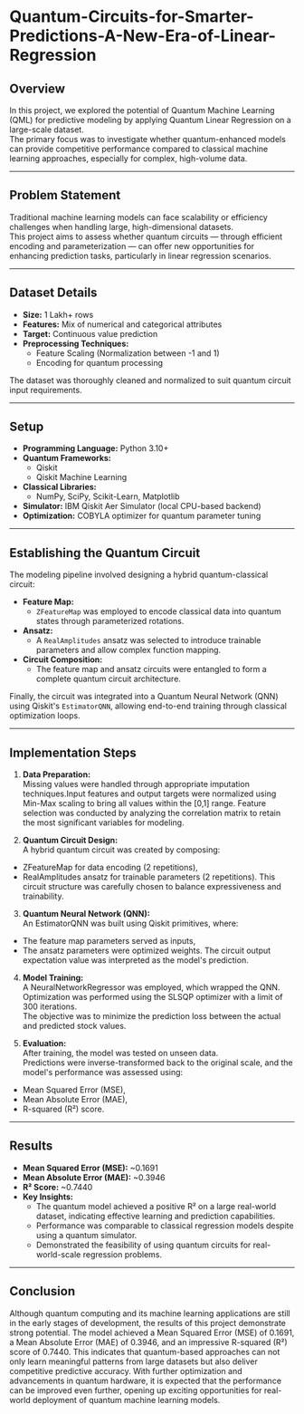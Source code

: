 # Quantum-Circuits-for-Smarter-Predictions-A-New-Era-of-Linear-Regression

## Overview
In this project, we explored the potential of Quantum Machine Learning (QML) for predictive modeling by applying Quantum Linear Regression on a large-scale dataset.  
The primary focus was to investigate whether quantum-enhanced models can provide competitive performance compared to classical machine learning approaches, especially for complex, high-volume data.

---

## Problem Statement
Traditional machine learning models can face scalability or efficiency challenges when handling large, high-dimensional datasets.  
This project aims to assess whether quantum circuits — through efficient encoding and parameterization — can offer new opportunities for enhancing prediction tasks, particularly in linear regression scenarios.

---

## Dataset Details
- **Size:** 1 Lakh+ rows
- **Features:** Mix of numerical and categorical attributes
- **Target:** Continuous value prediction
- **Preprocessing Techniques:**  
  - Feature Scaling (Normalization between -1 and 1)  
  - Encoding for quantum processing  

The dataset was thoroughly cleaned and normalized to suit quantum circuit input requirements.

---

## Setup
- **Programming Language:** Python 3.10+
- **Quantum Frameworks:**  
  - Qiskit  
  - Qiskit Machine Learning  
- **Classical Libraries:**  
  - NumPy, SciPy, Scikit-Learn, Matplotlib
- **Simulator:** IBM Qiskit Aer Simulator (local CPU-based backend)
- **Optimization:** COBYLA optimizer for quantum parameter tuning

---

## Establishing the Quantum Circuit
The modeling pipeline involved designing a hybrid quantum-classical circuit:
- **Feature Map:**  
  - `ZFeatureMap` was employed to encode classical data into quantum states through parameterized rotations.
- **Ansatz:**  
  - A `RealAmplitudes` ansatz was selected to introduce trainable parameters and allow complex function mapping.
- **Circuit Composition:**  
  - The feature map and ansatz circuits were entangled to form a complete quantum circuit architecture.

Finally, the circuit was integrated into a Quantum Neural Network (QNN) using Qiskit's `EstimatorQNN`, allowing end-to-end training through classical optimization loops.

---

## Implementation Steps

1. **Data Preparation:**  
Missing values were handled through appropriate imputation techniques.Input features and output targets were normalized using Min-Max scaling to bring all values within the [0,1] range.
Feature selection was conducted by analyzing the correlation matrix to retain the most significant variables for modeling.

2. **Quantum Circuit Design:**  
  A hybrid quantum circuit was created by composing:
  - ZFeatureMap for data encoding (2 repetitions),
  - RealAmplitudes ansatz for trainable parameters (2 repetitions).
  This circuit structure was carefully chosen to balance expressiveness and trainability.

3. **Quantum Neural Network (QNN):**  
  An EstimatorQNN was built using Qiskit primitives, where:
  - The feature map parameters served as inputs,
  - The ansatz parameters were optimized weights.
  The circuit output expectation value was interpreted as the model's prediction.

4. **Model Training:**  
  A NeuralNetworkRegressor was employed, which wrapped the QNN.  
  Optimization was performed using the SLSQP optimizer with a limit of 300 iterations.  
  The objective was to minimize the prediction loss between the actual and predicted stock values.

5. **Evaluation:**  
  After training, the model was tested on unseen data.  
  Predictions were inverse-transformed back to the original scale, and the model's performance was assessed using:
  - Mean Squared Error (MSE),
  - Mean Absolute Error (MAE),
  - R-squared (R²) score.

---

## Results
- **Mean Squared Error (MSE):** ~0.1691
- **Mean Absolute Error (MAE):** ~0.3946
- **R² Score:** ~0.7440
- **Key Insights:**  
  - The quantum model achieved a positive R² on a large real-world dataset, indicating effective learning and prediction capabilities.  
  - Performance was comparable to classical regression models despite using a quantum simulator.  
  - Demonstrated the feasibility of using quantum circuits for real-world-scale regression problems.

---

## Conclusion
Although quantum computing and its machine learning applications are still in the early stages of development, the results of this project demonstrate strong potential.
The model achieved a Mean Squared Error (MSE) of 0.1691, a Mean Absolute Error (MAE) of 0.3946, and an impressive R-squared (R²) score of 0.7440.
This indicates that quantum-based approaches can not only learn meaningful patterns from large datasets but also deliver competitive predictive accuracy.
With further optimization and advancements in quantum hardware, it is expected that the performance can be improved even further, opening up exciting opportunities for real-world deployment of quantum machine learning models.



